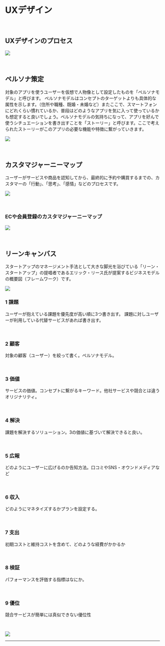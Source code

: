# UXデザイン


&nbsp;
&nbsp;

## UXデザインのプロセス 


![](img/ux_flow.png)

&nbsp;
&nbsp;


## ペルソナ策定
対象のアプリを使うユーザーを仮想で人物像として設定したものを「ペルソナモデル」と呼びます。
ペルソナモデルはコンセプトのターゲットよりも具体的な属性を示します。（住所や職種、既婚・未婚など）またここで、スマートフォンにどれくらい慣れているか、普段はどのようなアプリを気に入って使っているかも想定すると良いでしょう。ペルソナモデルの気持ちになって、アプリを好んで使うシチュエーションを書き出すことを「ストーリー」と呼びます。ここで考えられたストーリーがこのアプリの必要な機能や特徴に繋がっていきます。  

![](img/ux_persona.png)


&nbsp;
&nbsp;



## カスタマジャーニーマップ

ユーザーがサービスや商品を認知してから、最終的に予約や購買するまでの、カスタマーの「行動」、「思考」、「感情」などのプロセスです。

![](img/ux_cjm.png)


&nbsp;
&nbsp;


### ECや会員登録のカスタマジャーニーマップ

![](img/ux_cjm2.png)

&nbsp;
&nbsp;


## リーンキャンバス

スタートアップのマネージメント手法として大きな脚光を浴びている「リーン・スタートアップ」の提唱者であるエリック・リース氏が提案するビジネスモデルの概要図（フレームワーク）です。

![](img/ux_lean.png)

### 1 課題
ユーザーが抱えている課題を優先度が高い順に3つ書き出す。
課題に対しユーザーが利用している代替サービスがあれば書き出す。

&nbsp;

### 2 顧客
対象の顧客（ユーザー）を絞って書く。ペルソナモデル。

&nbsp;

### 3 価値
サービスの価値。コンセプトに繋がるキーワード。他社サービスや競合とは違うオリジナリティ。

&nbsp;

### 4 解決

課題を解決するソリューション。3の価値に基づいて解決できると良い。

&nbsp;

### 5 広報

どのようにユーザーに広げるのか告知方法。口コミやSNS・オウンドメディアなど

&nbsp;

### 6 収入
どのようにマネタイズするかプランを設定する。

&nbsp;

### 7 支出

初期コストと維持コストを含めて、どのような経費がかかるか

&nbsp;

### 8 検証

パフォーマンスを評価する指標はなにか。


&nbsp;

### 9 優位

競合サービスが簡単には真似できない優位性


&nbsp;
&nbsp;


![](img/ux_lean2.png)

---